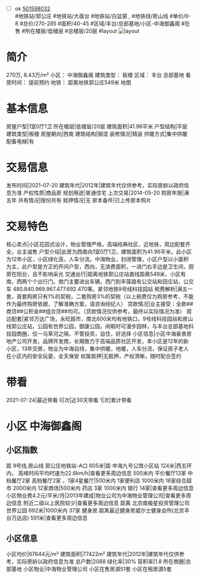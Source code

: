 - [ ] ok [501598032](https://bj.5i5j.com/ershoufang/501598032.html)  
 #地铁站/郭公庄 #地铁站/大葆台 #地铁站/白盆窑 ,  #地铁线/房山线
#单价/6-8 #总价/270-285 #面积/40-45   #区域/丰台/总部基地/小区-中海御鑫阁 #在售 #所在楼层/低楼层 #总楼层/20层 #layout 
![layout](http://image2a.5i5j.com/bdir/layout/30421.jpg_P5.jpg) 
# 简介 
 270万,  6.43万/m² 
小区： 中海御鑫阁
建筑类型： 板楼
区域： 丰台 总部基地
看房时间： 提前预约
地铁： 距离地铁郭公庄549米 地图
# 基本信息 
 房屋户型|1室0厅1卫
所在楼层|低楼层/20层
建筑面积|41.96平米
户型结构|平层
建筑类型|板楼
房屋朝向|西南
建筑结构|钢混
装修情况|精装
供暖方式|集中供暖
配备电梯|有
# 交易信息 
 发布时间|2021-07-20
建筑年代|2012年|建筑年代仅供参考，实际房龄以政府信息为准
产权性质|商品房
规划用途|普通住宅
上次交易|2014-05-20
购房年限|满五年
共有情况|按份共有
抵押情况|无
房本备件|已上传房本照片
# 交易特色 
 核心卖点|小区花园式设计，物业管理严格，高端经典社区，近地铁，周边配套齐全，业主诚售
户型介绍|此房为西南向1室0厅1卫，建筑面积为41.96平米，此小区为12年小区，小区绿化高，人车分流。中海物业，封闭管理，小区户型以小面积为主，此户型是方正的开间户型，西向，无浪费面积，一进门右手边是卫生间，厨房在阳台，且不影响采光
交通出行|距离地铁郭公庄站直线距离549米，小区有南，西两个个出行门。南门主要进出车辆，西门到丰葆路有公交站和田庄站，公交车 480.840.969.967.477.692.470等。紧邻地铁9号线科技园站
税费解析|满五一套，首套购房只有1%的契税，二套购房3%的契税（以上税费仅为购房参考，不能作为最终购房依据，了解准确方案，请咨询经纪人）
贷款情况|业主接受：全款##商贷##公积金##组合贷##均可。（贷款情况仅供参考，最终以实际情况为准）
周边配套|紧邻万达广场，永旺超市，南北600米均有地铁口，9号线科技园站和房山线郭公庄站，公园有世界公园，御康公园，闲暇时可漫步园林，与丰台总部基地科技园商圈，仅一马草河之隔，不管投资，自住，好选择
小区信息|小区中海豪景房地产公司开发，品牌开发商，长期致力于高端品质社区开发，本小区是12年的新小区，13年交房，物业为中海自持，集中供暖，地暖，人车分流，保证孩子老人在小区内的安全玩耍，全天保安
权属抵押|无抵押，产权清晰，随时配合签约
# 带看 
 2021-07-24|最近带看	 0|次|近30天带看	 1|次|累计带看
# 小区 中海御鑫阁
## 小区指数 
 距 9号线,房山线 郭公庄地铁站-A口 605米|距 中海九号公馆小区站 124米|西五环内， 高峰时间平均时速为22.6km/h|查看更多周边信息
500米内 平价餐厅13家
中档餐厅2家
高档餐厅2家 ，1家4星餐厅|500米内 1家便利店
1000米内 18家综合超市
2000米内 12家商场|500米内 药店 3家
1000米内 银行 14家|查看更多周边信息
小区物业费4.2元/平米/月|2013年建成|物业公司为中海物业管理公司|查看更多周边信息
附近二级以上医院较少|查看更多周边信息
距离 北京南极星投资管理公司世界公园 692米|1000米内 37家 健身房
距离最近健身房威尔士健身会所(北京丰台万达店) 591米|查看更多周边信息
## 小区信息 
 小区均价|67644元/m²
建筑面积|77422m²
建筑年代|2012年|建筑年代仅供参考，实际房龄以政府信息为准
总户数|2068
绿化率|30%
容积率|1.8
所在商圈|总部基地
小区物业|中海物业管理公司
小区在售房源51套
小区在租房源5套
